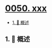 # [0050. xxx](https://github.com/Tdahuyou/TNotes.mysql/tree/main/notes/0050.%20xxx)

<!-- region:toc -->

- [1. 📝 概述](#1--概述)

<!-- endregion:toc -->

## 1. 📝 概述
